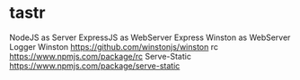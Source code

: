 # tastr

NodeJS as Server
ExpressJS as WebServer
Express Winston as WebServer Logger
Winston https://github.com/winstonjs/winston
rc https://www.npmjs.com/package/rc
Serve-Static https://www.npmjs.com/package/serve-static